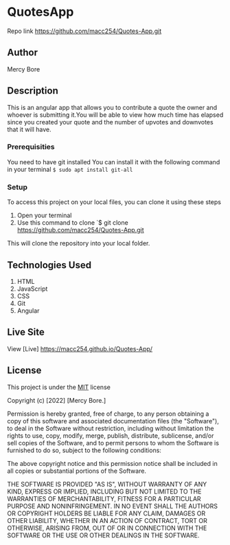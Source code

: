 # QuotesApp
Repo link https://github.com/macc254/Quotes-App.git

## Author
Mercy Bore

## Description
This is an angular app that allows you to contribute a quote the owner and whoever is submitting it.You will be able to view how much time has elapsed since you created your quote and the number of upvotes and downvotes that it will have.


### Prerequisities
You need to have git installed
You can install it with the following command in your terminal
`$ sudo apt install git-all`

### Setup
To access this project on your local files, you can clone it using these steps
1. Open your terminal
2. Use this command to clone `$ git clone https://github.com/macc254/Quotes-App.git

This will clone the repository into your local folder.

## Technologies Used
1. HTML
2. JavaScript
3. CSS
4. Git
5. Angular

## Live Site
View [Live]
https://macc254.github.io/Quotes-App/

## License
This project is under the  [MIT](license) license

Copyright (c) [2022] [Mercy Bore.]

Permission is hereby granted, free of charge, to any person obtaining a copy of this software and associated documentation files (the "Software"), to deal in the Software without restriction, including without limitation the rights to use, copy, modify, merge, publish, distribute, sublicense, and/or sell copies of the Software, and to permit persons to whom the Software is furnished to do so, subject to the following conditions:

The above copyright notice and this permission notice shall be included in all copies or substantial portions of the Software.

THE SOFTWARE IS PROVIDED "AS IS", WITHOUT WARRANTY OF ANY KIND, EXPRESS OR IMPLIED, INCLUDING BUT NOT LIMITED TO THE WARRANTIES OF MERCHANTABILITY, FITNESS FOR A PARTICULAR PURPOSE AND NONINFRINGEMENT. IN NO EVENT SHALL THE AUTHORS OR COPYRIGHT HOLDERS BE LIABLE FOR ANY CLAIM, DAMAGES OR OTHER LIABILITY, WHETHER IN AN ACTION OF CONTRACT, TORT OR OTHERWISE, ARISING FROM, OUT OF OR IN CONNECTION WITH THE SOFTWARE OR THE USE OR OTHER DEALINGS IN THE SOFTWARE.

